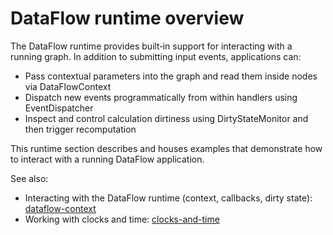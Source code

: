 # DataFlow runtime overview

The DataFlow runtime provides built‑in support for interacting with a running graph. In addition to submitting input
events, applications can:

- Pass contextual parameters into the graph and read them inside nodes via DataFlowContext
- Dispatch new events programmatically from within handlers using EventDispatcher
- Inspect and control calculation dirtiness using DirtyStateMonitor and then trigger recomputation

This runtime section describes and houses examples that demonstrate how to interact with a running DataFlow application.

See also:

- Interacting with the DataFlow runtime (context, callbacks, dirty state): [dataflow-context](dataflow-context.md)
- Working with clocks and time: [clocks-and-time](clocks-and-time.md)

